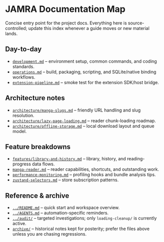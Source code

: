 # JAMRA Documentation Map

Concise entry point for the project docs. Everything here is source-controlled;
update this index whenever a guide moves or new material lands.

## Day-to-day

- [`development.md`](./development.md) – environment setup, common commands, and
  coding standards.
- [`operations.md`](./operations.md) – build, packaging, scripting, and
  SQLite/native binding workflows.
- [`extension-pipeline.md`](./extension-pipeline.md) – smoke test for the
  extension SDK/host bridge.

## Architecture notes

- [`architecture/manga-slugs.md`](./architecture/manga-slugs.md) – friendly URL
  handling and slug resolution.
- [`architecture/lazy-page-loading.md`](./architecture/lazy-page-loading.md) –
  reader chunk-loading roadmap.
- [`architecture/offline-storage.md`](./architecture/offline-storage.md) –
  local download layout and queue model.

## Feature breakdowns

- [`features/library-and-history.md`](./features/library-and-history.md) – library,
  history, and reading-progress data flows.
- [`manga-reader.md`](./manga-reader.md) – reader capabilities, shortcuts, and
  outstanding work.
- [`performance-monitoring.md`](./performance-monitoring.md) – profiling hooks
  and bundle analysis tips.
- [`zustand-selectors.md`](./zustand-selectors.md) – store subscription patterns.

## Reference & archive

- [`../README.md`](../README.md) – quick start and workspace overview.
- [`../AGENTS.md`](../AGENTS.md) – automation-specific reminders.
- [`../audit/`](../audit) – targeted investigations; only `loading-cleanup/` is
  currently active.
- [`archive/`](./archive) – historical notes kept for posterity; prefer the
  files above unless you are chasing regressions.
